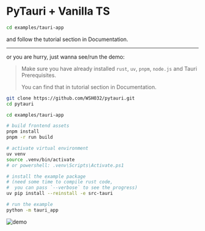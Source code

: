 # PyTauri + Vanilla TS

```bash
cd examples/tauri-app
```

and follow the tutorial section in Documentation.

---

or you are hurry, just wanna see/run the demo:

> Make sure you have already installed `rust`, `uv`, `pnpm`, `node.js` and Tauri Prerequisites.
>
> You can find that in tutorial section in Documentation.

```bash
git clone https://github.com/WSH032/pytauri.git
cd pytauri

cd examples/tauri-app

# build frontend assets
pnpm install
pnpm -r run build

# activate virtual environment
uv venv
source .venv/bin/activate
# or powershell: .venv\Scripts\Activate.ps1

# install the example package
# (need some time to compile rust code,
#  you can pass `--verbose` to see the progress)
uv pip install --reinstall -e src-tauri

# run the example
python -m tauri_app
```

![demo](https://github.com/user-attachments/assets/14ad5b51-b333-4d80-b04b-af72c4179571)

